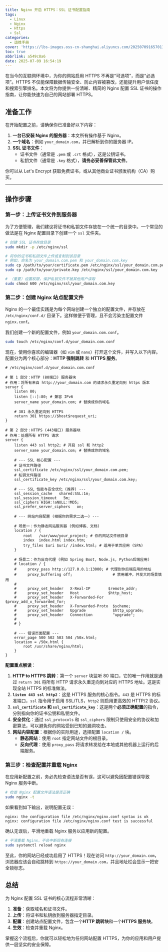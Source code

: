 ```yaml
---
title: Nginx 开启 HTTPS：SSL 证书配置指南
tags:
  - Linux
  - Nginx
  - Https
  - Ssl
categories:
  - 运维手册
cover: 'https://lbs-images.oss-cn-shanghai.aliyuncs.com/20250709165701129.png'
toc: true
abbrlink: a549c8a6
date: 2025-07-09 16:54:19
---
```


在当今的互联网环境中，为你的网站启用 HTTPS 不再是“可选项”，而是“必选项”。HTTPS 不仅能保障数据传输安全、防止内容被篡改，还能提升用户信任度和搜索引擎排名。本文将为你提供一份清晰、精简的 Nginx 配置 SSL 证书的操作指南，让你能快速为自己的网站部署 HTTPS。

<!-- more -->

## 准备工作

在开始配置之前，请确保你已准备好以下内容：

1.  **一台已安装 Nginx 的服务器**：本文所有操作基于 Nginx。
2.  **一个域名**：例如 `your_domain.com`，并已解析到你的服务器 IP。
3.  **SSL 证书文件**：
    *   证书文件（通常是 `.pem` 或 `.crt` 格式），这是公钥证书。
    *   私钥文件（通常是 `.key` 格式），**请务必妥善保管此文件**。

你可以从 Let's Encrypt 获取免费证书，或从其他商业证书颁发机构（CA）购买。

---

## 操作步骤

### 第一步：上传证书文件到服务器

为了方便管理，我们建议将证书和私钥文件存放在一个统一的目录中。一个常见的做法是在 Nginx 配置目录下创建一个 `ssl` 文件夹。

```bash
# 创建 SSL 证书存放目录
sudo mkdir -p /etc/nginx/ssl

# 将你的证书和私钥文件上传或复制到该目录
# 例如，命名为 your_domain.com.pem 和 your_domain.com.key
sudo cp /path/to/your/certificate.pem /etc/nginx/ssl/your_domain.com.pem
sudo cp /path/to/your/private.key /etc/nginx/ssl/your_domain.com.key

# （重要）设置权限，保护私钥文件不被其他用户读取
sudo chmod 600 /etc/nginx/ssl/your_domain.com.key
```

### 第二步：创建 Nginx 站点配置文件

Nginx 的一个最佳实践是为每个网站创建一个独立的配置文件，并存放在 `/etc/nginx/conf.d/` 目录下。这样做便于管理，且不会污染主配置文件 `nginx.conf`。

我们创建一个新的配置文件，例如 `your_domain.com.conf`。

```bash
sudo touch /etc/nginx/conf.d/your_domain.com.conf
```

现在，使用你喜欢的编辑器（如 `vim` 或 `nano`）打开这个文件，并写入以下内容。配置分为两个核心部分：**HTTP 强制跳转** 和 **HTTPS 服务**。

```nginx
# /etc/nginx/conf.d/your_domain.com.conf

# 第 1 部分：HTTP (80端口) 服务器块
# 作用：将所有来自 http://your_domain.com 的请求永久重定向到 https 版本
server {
    listen 80;
    listen [::]:80; # 兼容 IPv6
    server_name your_domain.com; # 替换成你的域名

    # 301 永久重定向到 HTTPS
    return 301 https://$host$request_uri;
}

# 第 2 部分：HTTPS (443端口) 服务器块
# 作用：处理所有 HTTPS 请求
server {
    listen 443 ssl http2; # 开启 ssl 和 http2
    server_name your_domain.com; # 替换成你的域名

    # --- SSL 核心配置 ---
    # 证书文件路径
    ssl_certificate /etc/nginx/ssl/your_domain.com.pem;
    # 私钥文件路径
    ssl_certificate_key /etc/nginx/ssl/your_domain.com.key;

    # --- SSL 性能与安全优化 (推荐) ---
    ssl_session_cache   shared:SSL:1m;
    ssl_session_timeout   5m;
    ssl_ciphers HIGH:!aNULL:!MD5;
    ssl_prefer_server_ciphers   on;

    # --- 网站内容配置 (根据你的需求二选一) ---

    # 场景一：作为静态网站服务器 (例如博客、文档)
    location / {
        root   /var/www/your_project; # 你的网站文件根目录
        index  index.html index.htm;
        try_files $uri $uri/ /index.html; # 适用于单页应用 (SPA)
    }
    
    # 场景二：作为反向代理 (例如 Spring Boot, Node.js, Python后端应用)
    # location / {
    #     proxy_pass http://127.0.0.1:13000; # 代理到你后端应用的地址
    #     proxy_buffering off;                  # 禁用缓冲，并发大的场景慎用
    #
    #     proxy_set_header   X-Real-IP        $remote_addr;
    #     proxy_set_header   Host             $http_host;
    #     proxy_set_header   X-Forwarded-For  $proxy_add_x_forwarded_for;
    #     proxy_set_header   X-Forwarded-Proto  $scheme;
    #     proxy_set_header   Upgrade            $http_upgrade;
    #     proxy_set_header   Connection         "upgrade";
    #
    # }

    # --- 错误页面配置 ---
    error_page 500 502 503 504 /50x.html;
    location = /50x.html {
        root /usr/share/nginx/html;
    }
}
```

**配置重点解读**：

1.  **HTTP to HTTPS 跳转**：第一个 `server` 块监听 80 端口，它的唯一作用就是通过 `return 301` 将所有 HTTP 请求永久重定向到对应的 HTTPS 地址。这是实现全站 HTTPS 的标准做法。
2.  **`listen 443 ssl http2`**：这是 HTTPS 服务的核心指令。`443` 是 HTTPS 的标准端口，`ssl` 指令用于启用 SSL/TLS，`http2` 则启用更高效的 HTTP/2 协议。
3.  **`ssl_certificate` 和 `ssl_certificate_key`**：这是两个**必须正确配置**的指令，分别指向你的证书公钥和私钥文件。
4.  **安全优化**：通过 `ssl_protocols` 和 `ssl_ciphers` 限制只使用安全的协议和加密算法，可以避免你的网站受到已知的漏洞攻击。
5.  **网站内容配置**：根据你的实际用途，选择配置 `location /` 块。
    *   **静态网站**：使用 `root` 指定网站文件的根目录。
    *   **反向代理**：使用 `proxy_pass` 将请求转发给在本地或其他机器上运行的后端服务。

### 第三步：检查配置并重载 Nginx

在应用新配置之前，务必先检查语法是否有误，这可以避免因配置错误导致 Nginx 服务中断。

```bash
# 检查 Nginx 配置文件语法是否正确
sudo nginx -t
```

如果看到如下输出，说明配置无误：

```
nginx: the configuration file /etc/nginx/nginx.conf syntax is ok
nginx: configuration file /etc/nginx/nginx.conf test is successful
```

确认无误后，平滑地重载 Nginx 服务以应用新的配置。

```bash
# 平滑重载 Nginx，不会中断现有连接
sudo systemctl reload nginx
```

至此，你的网站已经成功启用了 HTTPS！现在访问 `http://your_domain.com`，浏览器应该会自动跳转到 `https://your_domain.com`，并且地址栏会显示一把安全锁标志。

## 总结

为 Nginx 配置 SSL 证书的核心流程非常清晰：

1.  **准备**：获取域名和证书文件。
2.  **上传**：将证书和私钥放到服务器指定目录。
3.  **配置**：创建站点配置文件，包含一个**HTTP 跳转块**和一个**HTTPS 服务块**。
4.  **生效**：检查并重载 Nginx。

掌握这个流程后，你就可以轻松地为任何网站配置 HTTPS，为你的应用和用户提供一层坚实的安全保障。